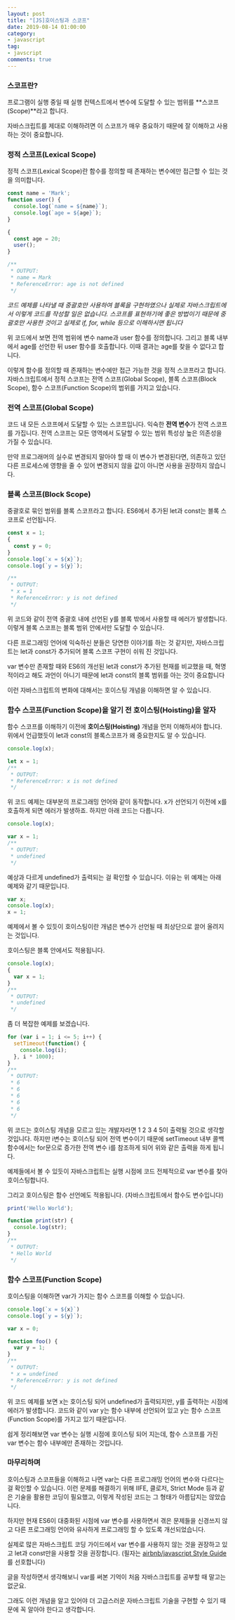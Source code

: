 ```yaml
---
layout: post
title: "[JS]호이스팅과 스코프"
date: 2019-08-14 01:00:00
category:
- javascript
tag:
- javscript
comments: true
---
```

### 스코프란?
프로그램이 실행 중일 때 실행 컨텍스트에서 변수에 도달할 수 있는 범위를 **스코프(Scope)**라고 합니다. 

자바스크립트를 제대로 이해하려면 이 스코프가 매우 중요하기 때문에 잘 이해하고 사용하는 것이 중요합니다.

### 정적 스코프(Lexical Scope)
정적 스코프(Lexical Scope)란 함수를 정의할 때 존재하는 변수에만 접근할 수 있는 것을 의미합니다.

```js
const name = 'Mark';
function user() {
  console.log(`name = ${name}`);
  console.log(`age = ${age}`);
}

{
  const age = 20;
  user();
}

/**
 * OUTPUT:
 * name = Mark
 * ReferenceError: age is not defined
 */
```
*코드 예제를 나타낼 때 중괄호만 사용하여 블록을 구현하였으나 실제로 자바스크립트에서 이렇게 코드를 작성할 일은 없습니다. 스코프를 표현하기에 좋은 방법이기 때문에 중괄호만 사용한 것이고 실제로 if, for, while 등으로 이해하시면 됩니다*

위 코드에서 보면 전역 범위에 변수 name과 user 함수를 정의합니다. 그리고 블록 내부에서 age를 선언한 뒤 user 함수를 호출합니다. 이때 결과는 age를 찾을 수 없다고 합니다.

이렇게 함수를 정의할 때 존재하는 변수에만 접근 가능한 것을 정적 스코프라고 합니다. 자바스크립트에서 정적 스코프는 전역 스코프(Global Scope), 블록 스코프(Block Scope), 함수 스코프(Function Scope)의 범위를 가지고 있습니다.

### 전역 스코프(Global Scope)
코드 내 모든 스코프에서 도달할 수 있는 스코프입니다. 익숙한 **전역 변수**가 전역 스코프를 가집니다. 전역 스코프는 모든 영역에서 도달할 수 있는 범위 특성상 높은 의존성을 가질 수 있습니다.

만약 프로그래머의 실수로 변경되지 말아야 할 때 이 변수가 변경된다면, 의존하고 있던 다른 프로세스에 영향을 줄 수 있어 변경되지 않을 값이 아니면 사용을 권장하지 않습니다.

### 블록 스코프(Block Scope)
중괄호로 묶인 범위를 블록 스코프라고 합니다. ES6에서 추가된 let과 const는 블록 스코프로 선언됩니다.

```js
const x = 1;
{
  const y = 0;
}
console.log(`x = ${x}`);
console.log(`y = ${y}`);

/**
 * OUTPUT:
 * x = 1
 * ReferenceError: y is not defined
 */
```

위 코드와 같이 전역 중괄호 내에 선언된 y를 블록 밖에서 사용할 때 에러가 발생합니다. 이렇게 블록 스코프는 블록 범위 안에서만 도달할 수 있습니다.  

다른 프로그래밍 언어에 익숙하신 분들은 당연한 이야기를 하는 것 같지만, 자바스크립트는 let과 const가 추가되어 블록 스코프 구현이 쉬워 진 것입니다.

var 변수만 존재할 때와 ES6의 개선된 let과 const가 추가된 현재를 비교했을 때, 혁명적이라고 해도 과언이 아니기 때문에 let과 const의 블록 범위를 아는 것이 중요합니다

이런 자바스크립트의 변화에 대해서는 호이스팅 개념을 이해하면 알 수 있습니다.

### 함수 스코프(Function Scope)을 알기 전 호이스팅(Hoisting)을 알자
함수 스코프를 이해하기 이전에 **호이스팅(Hoisting)** 개념을 먼저 이해하셔야 합니다. 위에서 언급했듯이 let과 const의 블록스코프가 왜 중요한지도 알 수 있습니다.

```js
console.log(x);

let x = 1;
/**
 * OUTPUT:
 * ReferenceError: x is not defined
 */
```

위 코드 예제는 대부분의 프로그래밍 언어와 같이 동작합니다. x가 선언되기 이전에 x를 호출하게 되면 에러가 발생하죠. 하지만 아래 코드는 다릅니다.

```js
console.log(x);

var x = 1;
/**
 * OUTPUT:
 * undefined
 */
```

예상과 다르게 undefined가 출력되는 걸 확인할 수 있습니다. 이유는 위 예제는 아래 예제와 같기 때문입니다.

```js
var x;
console.log(x);
x = 1;
```

예제에서 볼 수 있듯이 호이스팅이란 개념은 변수가 선언될 때 최상단으로 끌어 올려지는 것입니다.

호이스팅은 블록 안에서도 적용됩니다.

```js
console.log(x);
{
  var x = 1;
}
/**
 * OUTPUT:
 * undefined
 */
```

좀 더 복잡한 예제를 보겠습니다.

```js
for (var i = 1; i <= 5; i++) {
  setTimeout(function() {
    console.log(i);
  }, i * 1000);
}
/**
 * OUTPUT:
 * 6
 * 6
 * 6
 * 6
 * 6 
 */
```

위 코드는 호이스팅 개념을 모르고 있는 개발자라면 1 2 3 4 5이 출력될 것으로 생각할 것입니다. 하지만 i변수는 호이스팅 되어 전역 변수이기 때문에 setTimeout 내부 콜백 함수에서는 for문으로 증가한 전역 변수 i를 참조하게 되어 위와 같은 출력을 하게 됩니다. 

예제들에서 볼 수 있듯이 자바스크립트는 실행 시점에 코드 전체적으로 var 변수를 찾아 호이스팅합니다.

그리고 호이스팅은 함수 선언에도 적용됩니다. (자바스크립트에서 함수도 변수입니다)

```js
print('Hello World');

function print(str) {
  console.log(str);
}
/**
 * OUTPUT:
 * Hello World
 */
```


### 함수 스코프(Function Scope)
호이스팅을 이해하면 var가 가지는 함수 스코프를 이해할 수 있습니다. 

```js
console.log(`x = ${x}`)
console.log(`y = ${y}`);

var x = 0;

function foo() {
  var y = 1;
}
/**
 * OUTPUT:
 * x = undefined
 * ReferenceError: y is not defined
 */
```

위 코드 예제를 보면 x는 호이스팅 되어 undefined가 출력되지만, y를 출력하는 시점에 에러가 발생합니다. 코드와 같이 var y는 함수 내부에 선언되어 있고 y는 함수 스코프(Function Scope)를 가지고 있기 때문입니다.

쉽게 정리해보면 var 변수는 실행 시점에 호이스팅 되어 지는데, 함수 스코프를 가진 var 변수는 함수 내부에만 존재하는 것입니다.

### 마무리하며
호이스팅과 스코프들을 이해하고 나면 var는 다른 프로그래밍 언어의 변수와 다르다는 걸 확인할 수 있습니다. 이런 문제를 해결하기 위해 IIFE, 클로저, Strict Mode 등과 같은 기술을 활용한 코딩이 필요했고, 이렇게 작성된 코드는 그 형태가 아름답지는 않았습니다.

하지만 현재 ES6이 대중화된 시점에 var 변수를 사용하면서 겪은 문제들을 신경쓰지 않고 다른 프로그래밍 언어와 유사하게 프로그래밍 할 수 있도록 개선되었습니다.

실제로 많은 자바스크립트 코딩 가이드에서 var 변수를 사용하지 않는 것을 권장하고 있고 let과 const만을 사용할 것을 권장합니다. (필자는 [airbnb/javascript Style Guide](https://github.com/airbnb/javascript)를 선호합니다)

글을 작성하면서 생각해보니 var를 써본 기억이 처음 자바스크립트를 공부할 때 말고는 없군요.

그래도 이런 개념을 알고 있어야 더 고급스러운 자바스크립트 기술을 구현할 수 있기 때문에 꼭 알아야 한다고 생각합니다.